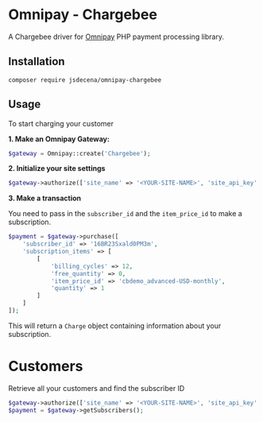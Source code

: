 # Omnipay - Chargebee

A Chargebee driver for [Omnipay](https://omnipay.thephpleague.com/) PHP payment processing library.

## Installation

```
composer require jsdecena/omnipay-chargebee
```

## Usage

To start charging your customer

**1. Make an Omnipay Gateway:**

```php
$gateway = Omnipay::create('Chargebee');
```

**2. Initialize your site settings**
```php
$gateway->authorize(['site_name' => '<YOUR-SITE-NAME>', 'site_api_key' => '<YOUR-API-KEY>']);
```

**3. Make a transaction**

You need to pass in the `subscriber_id` and the `item_price_id` to make a subscription.

```php
$payment = $gateway->purchase([
    'subscriber_id' => '16BR23Sxald0PM3m',
    'subscription_items' => [
        [
            'billing_cycles' => 12,
            'free_quantity' => 0,
            'item_price_id' => 'cbdemo_advanced-USD-monthly',
            'quantity' => 1
        ]
    ]
]);
```

This will return a `Charge` object containing information about your subscription.

# Customers

Retrieve all your customers and find the subscriber ID

```php
$gateway->authorize(['site_name' => '<YOUR-SITE-NAME>', 'site_api_key' => '<YOUR-API-KEY>']);
$payment = $gateway->getSubscribers();
```
